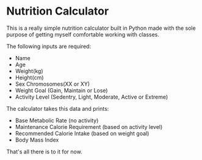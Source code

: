 # Nutrition Calculator

This is a really simple nutrition calculator built in Python made with the sole purpose of getting myself comfortable working with classes.

The following inputs are required:
* Name
* Age
* Weight(kg)
* Height(cm)
* Sex Chromosomes(XX or XY)
* Weight Goal (Gain, Maintain or Lose)
* Activity Level (Sedentry, Light, Moderate, Active or Extreme)

The calculator takes this data and prints:
* Base Metabolic Rate (no activity)
* Maintenance Calorie Requirement (based on activity level)
* Recommended Calorie Intake (based on weight goal)
* Body Mass Index

That's all there is to it for now.

